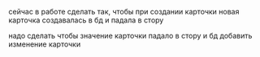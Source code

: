 сейчас в работе
    сделать так, чтобы при создании карточки новая карточка создавалась в бд и падала в стору

надо сделать
    чтобы значение карточки падало в стору и бд
    добавить изменение карточки